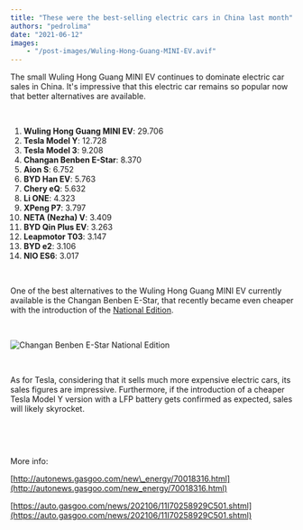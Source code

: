 ```yaml
---
title: "These were the best-selling electric cars in China last month"
authors: "pedrolima"
date: "2021-06-12"
images: 
    - "/post-images/Wuling-Hong-Guang-MINI-EV.avif"
---
```


The small Wuling Hong Guang MINI EV continues to dominate electric car sales in China. It's impressive that this electric car remains so popular now that better alternatives are available.

 

1. **Wuling Hong Guang MINI EV**: 29.706
2. **Tesla Model Y**: 12.728
3. **Tesla Model 3**: 9.208
4. **Changan Benben E-Star**: 8.370
5. **Aion S**: 6.752
6. **BYD Han EV**: 5.763
7. **Chery eQ**: 5.632
8. **Li ONE**: 4.323
9. **XPeng P7**: 3.797
10. **NETA (Nezha) V**: 3.409
11. **BYD Qin Plus EV**: 3.263
12. **Leapmotor T03**: 3.147
13. **BYD e2**: 3.106
14. **NIO ES6**: 3.017

 

One of the best alternatives to the Wuling Hong Guang MINI EV currently available is the Changan Benben E-Star, that recently became even cheaper with the introduction of the [National Edition](/2021/05/20/changan-benben-e-star-gets-new-low-cost-edition/).

 

![Changan Benben E-Star National Edition](post-images/Changan-Benben-E-Star-National-Edition.avif)

 

As for Tesla, considering that it sells much more expensive electric cars, its sales figures are impressive. Furthermore, if the introduction of a cheaper Tesla Model Y version with a LFP battery gets confirmed as expected, sales will likely skyrocket.

 

 

More info:

[http://autonews.gasgoo.com/new\_energy/70018316.html](http://autonews.gasgoo.com/new_energy/70018316.html)

[https://auto.gasgoo.com/news/202106/11I70258929C501.shtml](https://auto.gasgoo.com/news/202106/11I70258929C501.shtml)

